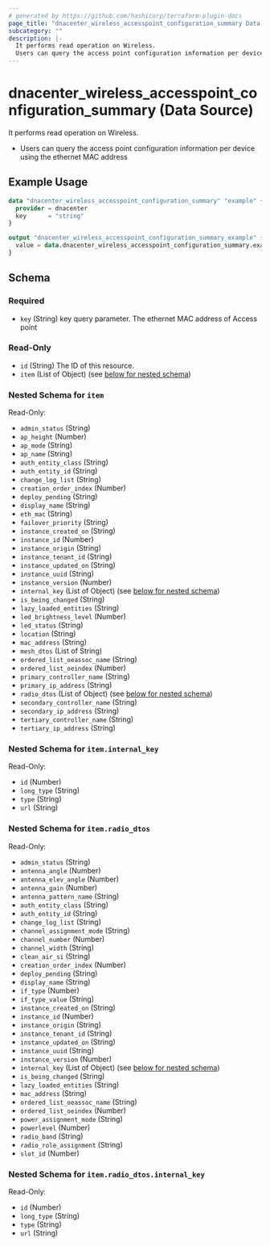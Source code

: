 ```yaml
---
# generated by https://github.com/hashicorp/terraform-plugin-docs
page_title: "dnacenter_wireless_accesspoint_configuration_summary Data Source - terraform-provider-dnacenter"
subcategory: ""
description: |-
  It performs read operation on Wireless.
  Users can query the access point configuration information per device using the ethernet MAC address
---
```


# dnacenter_wireless_accesspoint_configuration_summary (Data Source)

It performs read operation on Wireless.

- Users can query the access point configuration information per device using the ethernet MAC address

## Example Usage

```terraform
data "dnacenter_wireless_accesspoint_configuration_summary" "example" {
  provider = dnacenter
  key      = "string"
}

output "dnacenter_wireless_accesspoint_configuration_summary_example" {
  value = data.dnacenter_wireless_accesspoint_configuration_summary.example.item
}
```

<!-- schema generated by tfplugindocs -->
## Schema

### Required

- `key` (String) key query parameter. The ethernet MAC address of Access point

### Read-Only

- `id` (String) The ID of this resource.
- `item` (List of Object) (see [below for nested schema](#nestedatt--item))

<a id="nestedatt--item"></a>
### Nested Schema for `item`

Read-Only:

- `admin_status` (String)
- `ap_height` (Number)
- `ap_mode` (String)
- `ap_name` (String)
- `auth_entity_class` (String)
- `auth_entity_id` (String)
- `change_log_list` (String)
- `creation_order_index` (Number)
- `deploy_pending` (String)
- `display_name` (String)
- `eth_mac` (String)
- `failover_priority` (String)
- `instance_created_on` (String)
- `instance_id` (Number)
- `instance_origin` (String)
- `instance_tenant_id` (String)
- `instance_updated_on` (String)
- `instance_uuid` (String)
- `instance_version` (Number)
- `internal_key` (List of Object) (see [below for nested schema](#nestedobjatt--item--internal_key))
- `is_being_changed` (String)
- `lazy_loaded_entities` (String)
- `led_brightness_level` (Number)
- `led_status` (String)
- `location` (String)
- `mac_address` (String)
- `mesh_dtos` (List of String)
- `ordered_list_oeassoc_name` (String)
- `ordered_list_oeindex` (Number)
- `primary_controller_name` (String)
- `primary_ip_address` (String)
- `radio_dtos` (List of Object) (see [below for nested schema](#nestedobjatt--item--radio_dtos))
- `secondary_controller_name` (String)
- `secondary_ip_address` (String)
- `tertiary_controller_name` (String)
- `tertiary_ip_address` (String)

<a id="nestedobjatt--item--internal_key"></a>
### Nested Schema for `item.internal_key`

Read-Only:

- `id` (Number)
- `long_type` (String)
- `type` (String)
- `url` (String)


<a id="nestedobjatt--item--radio_dtos"></a>
### Nested Schema for `item.radio_dtos`

Read-Only:

- `admin_status` (String)
- `antenna_angle` (Number)
- `antenna_elev_angle` (Number)
- `antenna_gain` (Number)
- `antenna_pattern_name` (String)
- `auth_entity_class` (String)
- `auth_entity_id` (String)
- `change_log_list` (String)
- `channel_assignment_mode` (String)
- `channel_number` (Number)
- `channel_width` (String)
- `clean_air_si` (String)
- `creation_order_index` (Number)
- `deploy_pending` (String)
- `display_name` (String)
- `if_type` (Number)
- `if_type_value` (String)
- `instance_created_on` (String)
- `instance_id` (Number)
- `instance_origin` (String)
- `instance_tenant_id` (String)
- `instance_updated_on` (String)
- `instance_uuid` (String)
- `instance_version` (Number)
- `internal_key` (List of Object) (see [below for nested schema](#nestedobjatt--item--radio_dtos--internal_key))
- `is_being_changed` (String)
- `lazy_loaded_entities` (String)
- `mac_address` (String)
- `ordered_list_oeassoc_name` (String)
- `ordered_list_oeindex` (Number)
- `power_assignment_mode` (String)
- `powerlevel` (Number)
- `radio_band` (String)
- `radio_role_assignment` (String)
- `slot_id` (Number)

<a id="nestedobjatt--item--radio_dtos--internal_key"></a>
### Nested Schema for `item.radio_dtos.internal_key`

Read-Only:

- `id` (Number)
- `long_type` (String)
- `type` (String)
- `url` (String)


